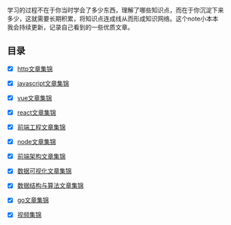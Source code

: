 学习的过程不在于你当时学会了多少东西，理解了哪些知识点，而在于你沉淀下来多少，这就需要长期积累，将知识点连成线从而形成知识网络。这个note小本本我会持续更新，记录自己看到的一些优质文章。

## 目录

- [x] [http文章集锦](https://github.com/SunShineKG/web-source/tree/master/http)

- [x] [javascript文章集锦](https://github.com/SunShineKG/web-source/tree/master/javascript)

- [x] [vue文章集锦](https://github.com/SunShineKG/web-source/tree/master/vue)

- [x] [react文章集锦](https://github.com/SunShineKG/web-source/tree/master/react)

- [x] [前端工程文章集锦](https://github.com/SunShineKG/web-source/tree/master/前端工程)

- [x] [node文章集锦](https://github.com/SunShineKG/web-source/tree/master/node)

- [x] [前端架构文章集锦](https://github.com/SunShineKG/web-source/tree/master/前端架构)

- [x] [数据可视化文章集锦](https://github.com/SunShineKG/web-source/tree/master/数据可视化)

- [x] [数据结构与算法文章集锦](https://github.com/SunShineKG/web-source/tree/master/数据结构与算法)

- [x] [go文章集锦](https://github.com/SunShineKG/web-source/tree/master/go)

- [x] [视频集锦](https://github.com/SunShineKG/web-source/tree/master/视频)